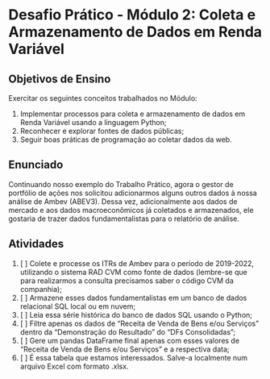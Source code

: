 # Desafio Prático - Módulo 2: Coleta e Armazenamento de Dados em Renda Variável

## Objetivos de Ensino

Exercitar os seguintes conceitos trabalhados no Módulo:

1. Implementar processos para coleta e armazenamento de dados em Renda Variável usando a linguagem Python;
2. Reconhecer e explorar fontes de dados públicas;
3. Seguir boas práticas de programação ao coletar dados da web.

## Enunciado

Continuando nosso exemplo do Trabalho Prático, agora o gestor de portfólio de ações nos solicitou adicionarmos alguns outros dados à nossa análise de
Ambev (ABEV3). Dessa vez, adicionalmente aos dados de mercado e aos dados macroeconômicos já coletados e armazenados, ele gostaria de trazer dados
fundamentalistas para o relatório de análise. 

## Atividades

1. [ ] Colete e processe os ITRs de Ambev para o período de 2019-2022, utilizando o sistema RAD CVM como fonte de dados (lembre-se que para realizarmos a consulta precisamos saber o código CVM da companhia);
2. [ ] Armazene esses dados fundamentalistas em um banco de dados relacional SQL local ou em nuvem;
3. [ ] Leia essa série histórica do banco de dados SQL usando o Python;
4. [ ] Filtre apenas os dados de “Receita de Venda de Bens e/ou Serviços” dentro da “Demonstração do Resultado” do “DFs Consolidadas”;
5. [ ] Gere um pandas DataFrame final apenas com esses valores de “Receita de Venda de Bens e/ou Serviços” e a respectiva data;
6. [ ] É essa tabela que estamos interessados. Salve-a localmente num arquivo Excel com formato .xlsx.